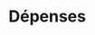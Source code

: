 # Dépenses






































































































